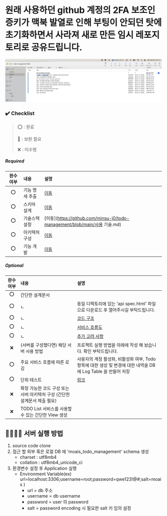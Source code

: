 >
# 원래 사용하던 github 계정의 2FA 보조인증키가 맥북 발열로 인해 부팅이 안되던 탓에 초기화하면서 사라져 새로 만든 임시 레포지토리로 공유드립니다.
![본 계정 커밋내역.png](https://github.com/minsu-j0/todo-management/blob/main/images/%EB%B3%B8%20%EA%B3%84%EC%A0%95%20%EC%BB%A4%EB%B0%8B%EB%82%B4%EC%97%AD.png?raw=true)
### ✔️ Checklist

> ⭕️ : 완료
> 
>🔺 : 보완 필요
> 
> ❌ : 미수행


> 
##### **Required**

| 완수 여부 | 내용       | 설명                                                                                  |
|:-----:|:---------|:------------------------------------------------------------------------------------|
|  ⭕️   | 기능 명세 추출 | [이동](https://github.com/minsu-j0/todo-management/blob/main/기능명세.md)                 |
|  ⭕️   | 스키마 설계   | [이동](https://github.com/minsu-j0/todo-management/blob/main/Schema.md)               |
|  ⭕️   | 기술스텍 설정  | [이동](https://github.com/minsu-j0/todo-management/blob/main/사용 기술.md)                |
|  ⭕️   | 아키텍처 구성  | [이동](https://github.com/minsu-j0/todo-management/blob/main/images/Layer%20Flow.png) |
|  ⭕️   | 기능 개발    | [이동](https://github.com/minsu-j0/todo-management/tree/main/src)                     |


##### **Optional**

| 완수 여부 | 내용                                          | 설명                                                                                          |
|:-----:|:--------------------------------------------|:--------------------------------------------------------------------------------------------|
|  ⭕️   | 간단한 설계문서                                    |                                                                                             |
|  ⭕️   | ㄴ                                           | 동일 디렉토리에 있는 'api spec.html' 파일으로 다운로드 후 열어주시길 부탁드립니다.                                       |
|  ⭕️   | ㄴ                                           | [코드 구조](https://github.com/minsu-j0/todo-management/blob/main/코드%20구성.md)                   |
|  ⭕️   | ㄴ                                           | [서비스 흐름도](https://github.com/minsu-j0/todo-management/blob/main/흐름도.md)                     |
|  ⭕️   | ㄴ                                           | [추가 고려 사항](https://github.com/minsu-j0/todo-management/blob/main/기능%20명세.md)                |
|   ❌   | (서버를 구성했다면) 해당 서버 사용 방법                     | 프로젝트 실행 방법을 아래에 작성 해 놨습니다. 확인 부탁드립니다.                                                       |
|  ⭕️   | 주요 서비스 흐름에 따른 로깅                            | 사용자의 계정 활성화, 비활성화 여부, Todo 항목에 대한 생성 및 변경에 대한 내역을 DB 에 Log Table 을 만들어 저장                   |
|  ⭕️   | 단위 테스트                                      | [링크](https://github.com/minsu-j0/todo-management/blob/main/images/unit%20test.png?raw=true) |
|   ❌   | 확장 가능한 코드 구성 또는 서버 아키텍처 구성 (간단한 설계문서 제출 필요) |                                                                                             |
|   ❌   | TODO List 서비스를 사용할 수 있는 간단한 View 생성         |                                                                                             |


 
## 🏃🏻‍♂️‍➡️ 서버 실행 방법

1. source code clone 
2. 접근 할 외부 혹은 로컬 DB 에 'moais_todo_management' schema 생성
   - charset : utf8mb4
   - collation : utf8mb4_unicode_ci 
3. 환경변수 설정 후 Application 실행
   - Environment Variable(ex) url=localhost:3306;username=root;password=qwe123!@#;salt=moais ) 
     - url = db 주소 
     - username = db username
     - password = user 의 password
     - salt = password encoding 시 필요한 salt 키 임의 설정
